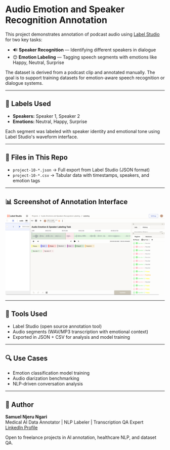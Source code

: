 # Audio Emotion and Speaker Recognition Annotation

This project demonstrates annotation of podcast audio using [Label Studio](https://labelstud.io) for two key tasks:

- 🔊 **Speaker Recognition** — Identifying different speakers in dialogue
- 😊 **Emotion Labeling** — Tagging speech segments with emotions like Happy, Neutral, Surprise

The dataset is derived from a podcast clip and annotated manually. The goal is to support training datasets for emotion-aware speech recognition or dialogue systems.

---

## 🔖 Labels Used

- **Speakers:** Speaker 1, Speaker 2
- **Emotions:** Neutral, Happy, Surprise

Each segment was labeled with speaker identity and emotional tone using Label Studio's waveform interface.

---

## 📂 Files in This Repo

- `project-10-*.json` → Full export from Label Studio (JSON format)
- `project-10-*.csv` → Tabular data with timestamps, speakers, and emotion tags

---

## 📊 Screenshot of Annotation Interface

![Annotation Sample](./labelstudio_audio_annotation.png)

---

## 🔧 Tools Used

- Label Studio (open source annotation tool)
- Audio segments (WAV/MP3 transcription with emotional context)
- Exported in JSON + CSV for analysis and model training

---

## 🔍 Use Cases

- Emotion classification model training
- Audio diarization benchmarking
- NLP-driven conversation analysis

---

## 📢 Author

**Samuel Njeru Ngari**  
Medical AI Data Annotator | NLP Labeler | Transcription QA Expert  
[LinkedIn Profile](https://www.linkedin.com/in/samuel-n-ngari)

Open to freelance projects in AI annotation, healthcare NLP, and dataset QA.
